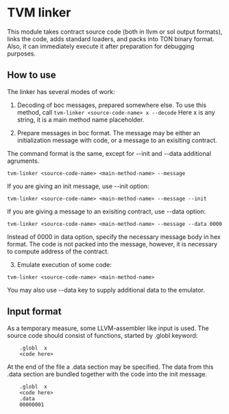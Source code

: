 # TVM linker

This module takes contract source code (both in llvm or sol 
output formats), links the code, adds standard loaders,
and packs into TON binary format. Also, it can immediately
execute it after preparation for debugging purposes.

## How to use

The linker has several modes of work:

1) Decoding of boc messages, prepared somewhere else.
To use this method, call
```tvm-linker <source-code-name> x --decode```
Here x is any string, it is a main method name placeholder.

2) Prepare messages in boc format.
The message may be either an initialization message with code,
or a message to an exisiting contract.

The command format is the same, except for --init and --data additional
agruments.

```tvm-linker <source-code-name> <main-method-name> --message```

If you are giving an init message, use --init option:

```tvm-linker <source-code-name> <main-method-name> --message --init```

If you are giving a message to an exisiting contract, use --data option:

```tvm-linker <source-code-name> <main-method-name> --message --data 0000```

Instead of 0000 in data option, specify the necessary message body in hex
format. The code is not packed into the message, however, it is necessary
to compute address of the contract.

3) Emulate execution of some code:

```tvm-linker <source-code-name> <main-method-name>```

You may also use --data key to supply additional data to the emulator.

## Input format

As a temporary measure, some LLVM-assembler like input is used.
The source code should consist of functions, started by .globl keyword:

```
	.globl	x
	<code here>
```

At the end of the file a .data section may be specified.
The data from this .data section are bundled together with the code
into the init message.

```
	.globl	x
	<code here>
	.data
	00000001
```